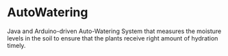 # AutoWatering
Java and Arduino-driven Auto-Watering System that measures the moisture levels in the soil to ensure that the plants receive right amount of hydration timely.
